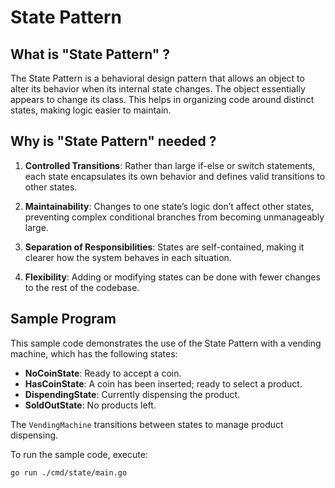 # State Pattern

## What is "State Pattern" ?

The State Pattern is a behavioral design pattern that allows an object to alter its behavior when its internal state changes. The object essentially appears to change its class. This helps in organizing code around distinct states, making logic easier to maintain.

## Why is "State Pattern" needed ?

1. **Controlled Transitions**: Rather than large if-else or switch statements, each state encapsulates its own behavior and defines valid transitions to other states.  

2. **Maintainability**: Changes to one state’s logic don’t affect other states, preventing complex conditional branches from becoming unmanageably large.  

3. **Separation of Responsibilities**: States are self-contained, making it clearer how the system behaves in each situation.  

4. **Flexibility**: Adding or modifying states can be done with fewer changes to the rest of the codebase.

## Sample Program

This sample code demonstrates the use of the State Pattern with a vending machine, which has the following states:
- **NoCoinState**: Ready to accept a coin.  
- **HasCoinState**: A coin has been inserted; ready to select a product.  
- **DispendingState**: Currently dispensing the product.  
- **SoldOutState**: No products left.

The `VendingMachine` transitions between states to manage product dispensing.

To run the sample code, execute:
```bash
go run ./cmd/state/main.go
```
